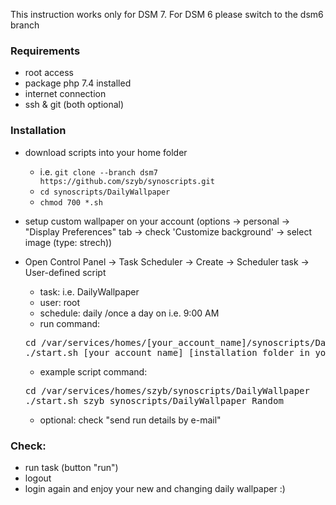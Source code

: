 This instruction works only for DSM 7. For DSM 6 please switch to the dsm6 branch

### Requirements
* root access
* package php 7.4 installed
* internet connection
* ssh & git (both optional)

### Installation
* download scripts into your home folder
 
  * i.e. `git clone --branch dsm7 https://github.com/szyb/synoscripts.git`
  * `cd synoscripts/DailyWallpaper`
  * `chmod 700 *.sh`
* setup custom wallpaper on your account (options -> personal -> "Display Preferences" tab -> check 'Customize background' -> select image (type: strech))
* Open Control Panel -> Task Scheduler -> Create -> Scheduler task -> User-defined script
  * task: i.e. DailyWallpaper
  * user: root
  * schedule: daily /once a day on i.e. 9:00 AM
  * run command:
  <pre>
  cd /var/services/homes/[your_account_name]/synoscripts/DailyWallpaper
  ./start.sh [your_account_name] [installation_folder_in_your_home_folder] [Bing|Unsplash|Random]
  </pre>
  * example script command:
  <pre>
  cd /var/services/homes/szyb/synoscripts/DailyWallpaper
  ./start.sh szyb synoscripts/DailyWallpaper Random
  </pre>
  * optional: check "send run details by e-mail"
### Check:
 * run task (button "run")
 * logout
 * login again and enjoy your new and changing daily wallpaper :)
